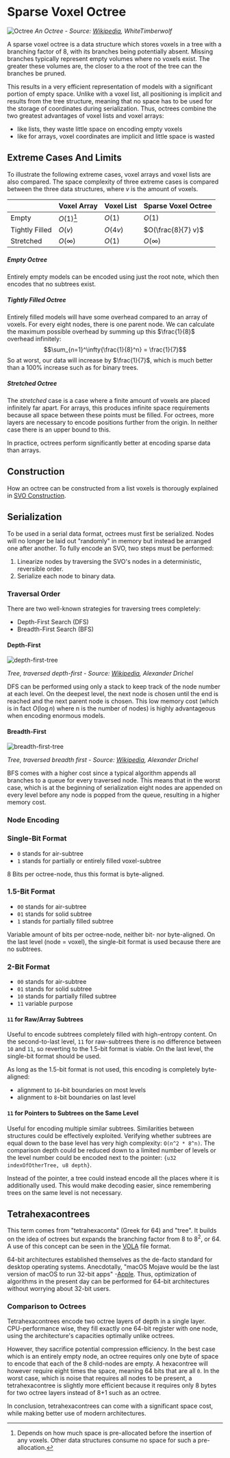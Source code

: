 # Sparse Voxel Octree

![Octree](https://upload.wikimedia.org/wikipedia/commons/thumb/2/20/Octree2.svg/1280px-Octree2.svg.png)
*An Octree - Source: [Wikipedia](https://commons.wikimedia.org/wiki/File:Octree2.svg), WhiteTimberwolf*

A sparse voxel octree is a data structure which stores voxels in a tree with a branching factor of 8, with its branches
being potentially absent.
Missing branches typically represent empty volumes where no voxels exist.
The greater these volumes are, the closer to a the root of the tree can the branches be pruned.

This results in a very efficient representation of models with a significant portion of empty space.
Unlike with a voxel list, all positioning is implicit and results from the tree structure, meaning that no space has
to be used for the storage of coordinates during serialization.
Thus, octrees combine the two greatest advantages of voxel lists and voxel arrays:

- like lists, they waste little space on encoding empty voxels
- like for arrays, voxel coordinates are implicit and little space is wasted

## Extreme Cases And Limits

To illustrate the following extreme cases, voxel arrays and voxel lists are also compared.
The space complexity of three extreme cases is compared between the three data structures, where $v$ is the amount
of voxels.

| | Voxel Array | Voxel List | Sparse Voxel Octree
| ----- | ----- | ----- | ----- |
Empty          | $O(1)$[^1] | $O(1)$ | $O(1)$
Tightly Filled | $O(v)$ | $O(4v)$ | $O(\frac{8}{7} v)$
Stretched      | $O(\infty)$ | $O(1)$ | $O(\infty)$

[^1]: Depends on how much space is pre-allocated before the insertion of any voxels.
      Other data structures consume no space for such a pre-allocation.

##### Empty Octree

Entirely empty models can be encoded using just the root note, which then encodes that no subtrees exist.

##### Tightly Filled Octree

Entirely filled models will have some overhead compared to an array of voxels.
For every eight nodes, there is one parent node.
We can calculate the maximum possible overhead by summing up this $\frac{1}{8}$ overhead infinitely:
$$\sum_{n=1}^\infty{\frac{1}{8}^n} = \frac{1}{7}$$
So at worst, our data will increase by $\frac{1}{7}$, which is much better than a 100% increase such as for binary
trees.

##### Stretched Octree

The *stretched* case is a case where a finite amount of voxels are placed infinitely far apart.
For arrays, this produces infinite space requirements because all space between these points must be filled.
For octrees, more layers are necessary to encode positions further from the origin.
In neither case there is an upper bound to this.

In practice, octrees perform significantly better at encoding sparse data than arrays.

## Construction

How an octree can be constructed from a list voxels is thorougly explained in [SVO Construction](construction.md).

## Serialization

To be used in a serial data format, octrees must first be serialized.
Nodes will no longer be laid out "randomly" in memory but instead be arranged one after another.
To fully encode an SVO, two steps must be performed:

1. Linearize nodes by traversing the SVO's nodes in a deterministic, reversible order.
2. Serialize each node to binary data.

### Traversal Order

There are two well-known strategies for traversing trees completely:

- Depth-First Search (DFS)
- Breadth-First Search (BFS)

#### Depth-First

![depth-first-tree](https://upload.wikimedia.org/wikipedia/commons/1/1f/Depth-first-tree.svg)

*Tree, traversed depth-first - Source: [Wikipedia](https://en.wikipedia.org/wiki/File:Depth-first-tree.svg),
Alexander Drichel*

DFS can be performed using only a stack to keep track of the node number at each level.
On the deepest level, the next node is chosen until the end is reached and the next parent node is chosen.
This low memory cost (which is in fact $O(\log{n})$ where n is the number of nodes) is highly advantageous when encoding
enormous models. 

#### Breadth-First

![breadth-first-tree](https://upload.wikimedia.org/wikipedia/commons/3/33/Breadth-first-tree.svg)

*Tree, traversed breadth first - Source:
[Wikipedia](https://en.wikipedia.org/wiki/Breadth-first_search#/media/File:Breadth-first-tree.svg), Alexander Drichel*

BFS comes with a higher cost since a typical algorithm appends all branches to a queue for every traversed node.
This means that in the worst case, which is at the beginning of serialization eight nodes are appended on every level
before any node is popped from the queue, resulting in a higher memory cost.

### Node Encoding

### Single-Bit Format

* `0` stands for air-subtree
* `1` stands for partially or entirely filled voxel-subtree

8 Bits per octree-node, thus this format is byte-aligned.

### 1.5-Bit Format

* `00` stands for air-subtree
* `01` stands for solid subtree
* `1`  stands for partially filled subtree

Variable amount of bits per octree-node, neither bit- nor byte-aligned.
On the last level (node = voxel), the single-bit format is used because there are no subtrees.

### 2-Bit Format

* `00` stands for air-subtree
* `01` stands for solid subtree
* `10` stands for partially filled subtree
* `11` variable purpose

#### `11` for Raw/Array Subtrees

Useful to encode subtrees completely filled with high-entropy content.
On the second-to-last level, `11` for raw-subtrees there is no difference between `10` and `11`, so reverting to
the 1.5-bit format is viable.
On the last level, the single-bit format should be used.

As long as the 1.5-bit format is not used, this encoding is completely byte-aligned:
* alignment to `16`-bit boundaries on most levels
* alignment to `8`-bit boundaries on last level

#### `11` for Pointers to Subtrees on the Same Level

Useful for encoding multiple similar subtrees.
Similarities between structures could be effectively exploited.
Verifying whether subtrees are equal down to the base level has very high complexity: `O(n^2 * 8^n)`.
The comparison depth could be reduced down to a limited number of levels or the level number could be encoded next to
the pointer: `{u32 indexOfOtherTree, u8 depth}`.

Instead of the pointer, a tree could instead encode all the places where it is additionally used.
This would make decoding easier, since remembering trees on the same level is not necessary.

## Tetrahexacontrees

This term comes from "tetrahexaconta" (Greek for 64) and "tree".
It builds on the idea of octrees but expands the branching factor from 8 to 8<sup>2</sup>, or 64.
A use of this concept can be seen in the
[VOLA](../related/literature.md#vola-a-compact-volumetric-format-for-3d-mapping-and-embedded-systems) file format.

64-bit architectures established themselves as the de-facto standard for desktop operating systems.
Anecdotally, "macOS Mojave would be the last version of macOS to run 32-bit apps"
-[Apple](https://support.apple.com/en-us/HT208436).
Thus, optimization of algorithms in the present day can be performed for 64-bit architectures without worrying about
32-bit users.

### Comparison to Octrees

Tetrahexacontrees encode two octree layers of depth in a single layer.
CPU-performance wise, they fill exactly one 64-bit register with one node, using the architecture's capacities
optimally unlike octrees.

However, they sacrifice potential compression efficiency.
In the best case which is an entirely empty node, an octree requires only one byte of space to encode that each of the
8 child-nodes are empty.
A hexacontree will however require eight times the space, meaning 64 bits that are all `0`.
In the worst case, which is noise that requires all nodes to be present, a tetrahexacontree is slightly more efficient
because it requires only 8 bytes for two octree layers instead of 8+1 such as an octree.

In conclusion, tetrahexacontrees can come with a significant space cost, while making better use of modern
architectures.
